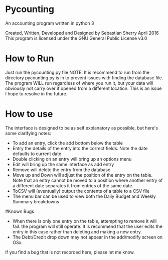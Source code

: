 # Pycounting
An accounting program written in python 3

Created, Written, Developed and Designed by Sebastian Sherry April 2016
This program is licensed under the GNU General Public License v3.0

# How to Run
Just run the pycounting.py file
NOTE: It is recommend to run from the directory pycounting.py is in to prevent
issues with finding the database file. The program WILL run regardless of where
you run it, but your data will obviously not carry over if opened from a different
location. This is an issue I hope to resolve in the future.

# How to use
The interface is designed to be as self explanatory as possible, but here's some
clarifying notes:

- To add an entry, click the add bottom below the table
- Entry the details of the entry into the correct fields. Note the date defaults to current date
- Double clicking on an entry will bring up an options menu
- Edit will bring up the same interface as add entry
- Remove will delete the entry from the database
- Move up and Down will adjust the position of the entry on the table. Note that
an entry cannot be moved to a position where another entry of a different date separates it
from entries of the same date.
- ToCSV will (eventually) output the contents of a table to a CSV file
- The menu bar can be used to view both the Daily Budget and Weekly Summary breakdowns

#Known Bugs
- When there is only one entry on the table, attempting to remove it will fail.
the program will still operate. It is recommend that the user edits the entry in
this case rather than deleting and making a new entry.
- The Debt/Credit drop down may not appear in the add/modify screen on OSx.

If you find a bug that is not recorded here, please let me know.
